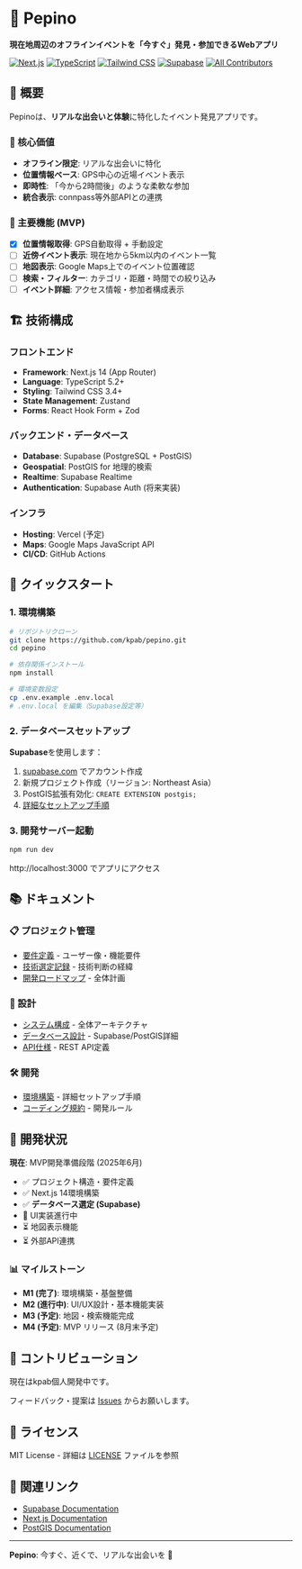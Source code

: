 # 🍑 Pepino

**現在地周辺のオフラインイベントを「今すぐ」発見・参加できるWebアプリ**

[![Next.js](https://img.shields.io/badge/Next.js-14-black?logo=next.js)](https://nextjs.org/)
[![TypeScript](https://img.shields.io/badge/TypeScript-5.2-blue?logo=typescript)](https://www.typescriptlang.org/)
[![Tailwind CSS](https://img.shields.io/badge/Tailwind_CSS-3.4-38bdf8?logo=tailwind-css)](https://tailwindcss.com/)
[![Supabase](https://img.shields.io/badge/Supabase-PostgreSQL-3ecf8e?logo=supabase)](https://supabase.com/)
[![All Contributors](https://img.shields.io/badge/all_contributors-0-orange.svg?style=flat-square)](#contributors-)


## 🎯 概要

Pepinoは、**リアルな出会いと体験**に特化したイベント発見アプリです。

### 🔑 核心価値
- **オフライン限定**: リアルな出会いに特化
- **位置情報ベース**: GPS中心の近場イベント表示  
- **即時性**: 「今から2時間後」のような柔軟な参加
- **統合表示**: connpass等外部APIとの連携

### 🎪 主要機能 (MVP)
- [x] **位置情報取得**: GPS自動取得 + 手動設定
- [ ] **近傍イベント表示**: 現在地から5km以内のイベント一覧
- [ ] **地図表示**: Google Maps上でのイベント位置確認
- [ ] **検索・フィルター**: カテゴリ・距離・時間での絞り込み
- [ ] **イベント詳細**: アクセス情報・参加者構成表示

## 🏗️ 技術構成

### フロントエンド
- **Framework**: Next.js 14 (App Router)
- **Language**: TypeScript 5.2+
- **Styling**: Tailwind CSS 3.4+
- **State Management**: Zustand
- **Forms**: React Hook Form + Zod

### バックエンド・データベース
- **Database**: Supabase (PostgreSQL + PostGIS)
- **Geospatial**: PostGIS for 地理的検索
- **Realtime**: Supabase Realtime
- **Authentication**: Supabase Auth (将来実装)

### インフラ
- **Hosting**: Vercel (予定)
- **Maps**: Google Maps JavaScript API
- **CI/CD**: GitHub Actions

## 🚀 クイックスタート

### 1. 環境構築

```bash
# リポジトリクローン
git clone https://github.com/kpab/pepino.git
cd pepino

# 依存関係インストール
npm install

# 環境変数設定
cp .env.example .env.local
# .env.local を編集（Supabase設定等）
```

### 2. データベースセットアップ

**Supabase**を使用します：

1. [supabase.com](https://supabase.com) でアカウント作成
2. 新規プロジェクト作成（リージョン: Northeast Asia）
3. PostGIS拡張有効化: `CREATE EXTENSION postgis;`
4. [詳細なセットアップ手順](docs/03-development/01-setup.md)

### 3. 開発サーバー起動

```bash
npm run dev
```

http://localhost:3000 でアプリにアクセス

## 📚 ドキュメント

### 📋 プロジェクト管理
- [要件定義](docs/01-requirements/) - ユーザー像・機能要件
- [技術選定記録](docs/04-project-management/03-decisions.md) - 技術判断の経緯
- [開発ロードマップ](docs/04-project-management/01-roadmap.md) - 全体計画

### 🎨 設計
- [システム構成](docs/02-design/01-architecture.md) - 全体アーキテクチャ
- [データベース設計](docs/02-design/04-database.md) - Supabase/PostGIS詳細
- [API仕様](docs/02-design/03-api-spec.md) - REST API定義

### 🛠️ 開発
- [環境構築](docs/03-development/01-setup.md) - 詳細セットアップ手順
- [コーディング規約](docs/03-development/02-coding-standards.md) - 開発ルール

## 🎯 開発状況

**現在**: MVP開発準備段階 (2025年6月)

- ✅ プロジェクト構造・要件定義
- ✅ Next.js 14環境構築
- ✅ **データベース選定 (Supabase)**
- 🔄 UI実装進行中
- ⏳ 地図表示機能
- ⏳ 外部API連携

### 📊 マイルストーン
- **M1 (完了)**: 環境構築・基盤整備
- **M2 (進行中)**: UI/UX設計・基本機能実装
- **M3 (予定)**: 地図・検索機能完成
- **M4 (予定)**: MVP リリース (8月末予定)

## 🤝 コントリビューション

現在はkpab個人開発中です。

フィードバック・提案は [Issues](https://github.com/kpab/pepino/issues) からお願いします。

## 📄 ライセンス

MIT License - 詳細は [LICENSE](LICENSE) ファイルを参照

## 🔗 関連リンク

- [Supabase Documentation](https://supabase.com/docs)
- [Next.js Documentation](https://nextjs.org/docs)
- [PostGIS Documentation](https://postgis.net/docs/)

---

**Pepino**: 今すぐ、近くで、リアルな出会いを 🍑
